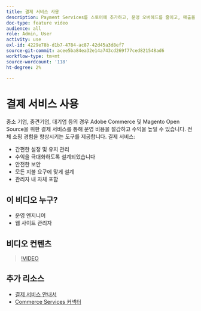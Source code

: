 ```yaml
---
title: 결제 서비스 사용
description: Payment Services를 스토어에 추가하고, 운영 오버헤드를 줄이고, 매출을 늘리고, 전체 구매 경험을 향상시키는 방법을 알아봅니다.
doc-type: feature video
audience: all
role: Admin, User
activity: use
exl-id: 4229e78b-d1b7-4784-ac87-42d45a3d8ef7
source-git-commit: acee5ba84ea32e14a743cd269f77ced821548ad6
workflow-type: tm+mt
source-wordcount: '118'
ht-degree: 2%

---
```


# 결제 서비스 사용

중소 기업, 중견기업, 대기업 등의 경우 Adobe Commerce 및 Magento Open Source을 위한 결제 서비스를 통해 운영 비용을 절감하고 수익을 높일 수 있습니다. 전체 쇼핑 경험을 향상시키는 도구를 제공합니다. 결제 서비스:

- 간편한 설정 및 유지 관리
- 수익을 극대화하도록 설계되었습니다
- 안전한 보안
- 모든 지불 요구에 맞게 설계
- 관리자 내 자체 포함

## 이 비디오 누구?

- 운영 엔지니어
- 웹 사이트 관리자

## 비디오 컨텐츠

>[!VIDEO](https://video.tv.adobe.com/v/343990?quality=12&learn=on)

## 추가 리소스

- [결제 서비스 안내서](https://experienceleague.adobe.com/docs/commerce-merchant-services/payment-services/guide-overview.html)
- [Commerce Services 커넥터](https://experienceleague.adobe.com/docs/commerce-merchant-services/user-guides/saas.html)
